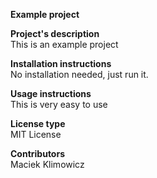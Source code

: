 <strong>Example project</strong><br>

<strong>Project's description</strong> <br>
This is an example project<br>

<strong>Installation instructions</strong> <br>
No installation needed, just run it.<br>

<strong>Usage instructions</strong> <br>
This is very easy to use<br>

<strong>License type</strong> <br>
MIT License<br>

<strong>Contributors</strong> <br>
Maciek Klimowicz<br>

